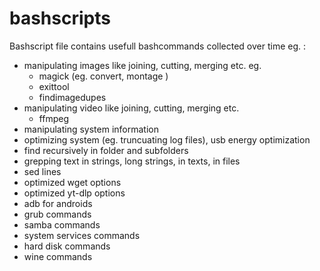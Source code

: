 # bashscripts
Bashscript file contains usefull bashcommands collected over time eg. :
  - manipulating images like joining, cutting, merging etc. eg.
    - magick (eg. convert, montage )
    - exittool
    - findimagedupes
  - manipulating video like joining, cutting, merging etc.
    - ffmpeg 
  - manipulating system information
  - optimizing system (eg. truncuating log files), usb energy optimization
  - find recursively in folder and subfolders
  - grepping text in strings, long strings, in texts, in files
  - sed lines
  - optimized wget options
  - optimized yt-dlp options
  - adb for androids
  - grub commands
  - samba commands
  - system services commands
  - hard disk commands
  - wine commands

